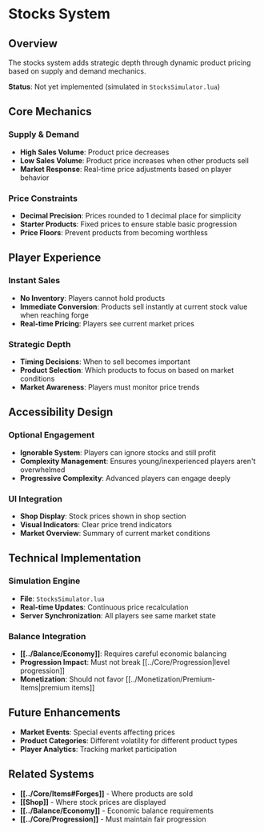 # Stocks System

## Overview

The stocks system adds strategic depth through dynamic product pricing based on supply and demand mechanics.

**Status**: Not yet implemented (simulated in `StocksSimulator.lua`)

## Core Mechanics

### Supply & Demand
- **High Sales Volume**: Product price decreases
- **Low Sales Volume**: Product price increases when other products sell
- **Market Response**: Real-time price adjustments based on player behavior

### Price Constraints
- **Decimal Precision**: Prices rounded to 1 decimal place for simplicity
- **Starter Products**: Fixed prices to ensure stable basic progression
- **Price Floors**: Prevent products from becoming worthless

## Player Experience

### Instant Sales
- **No Inventory**: Players cannot hold products
- **Immediate Conversion**: Products sell instantly at current stock value when reaching forge
- **Real-time Pricing**: Players see current market prices

### Strategic Depth
- **Timing Decisions**: When to sell becomes important
- **Product Selection**: Which products to focus on based on market conditions
- **Market Awareness**: Players must monitor price trends

## Accessibility Design

### Optional Engagement
- **Ignorable System**: Players can ignore stocks and still profit
- **Complexity Management**: Ensures young/inexperienced players aren't overwhelmed
- **Progressive Complexity**: Advanced players can engage deeply

### UI Integration
- **Shop Display**: Stock prices shown in shop section
- **Visual Indicators**: Clear price trend indicators
- **Market Overview**: Summary of current market conditions

## Technical Implementation

### Simulation Engine
- **File**: `StocksSimulator.lua`
- **Real-time Updates**: Continuous price recalculation
- **Server Synchronization**: All players see same market state

### Balance Integration
- **[[../Balance/Economy]]**: Requires careful economic balancing
- **Progression Impact**: Must not break [[../Core/Progression|level progression]]
- **Monetization**: Should not favor [[../Monetization/Premium-Items|premium items]]

## Future Enhancements

- **Market Events**: Special events affecting prices
- **Product Categories**: Different volatility for different product types
- **Player Analytics**: Tracking market participation

## Related Systems

- **[[../Core/Items#Forges]]** - Where products are sold
- **[[Shop]]** - Where stock prices are displayed
- **[[../Balance/Economy]]** - Economic balance requirements
- **[[../Core/Progression]]** - Must maintain fair progression